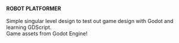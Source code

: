 <strong>ROBOT PLATFORMER</strong><br>
<br>
Simple singular level design to test out game design with Godot and learning GDScript.<br>
Game assets from Godot Engine!<br>
